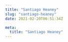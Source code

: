 ```yaml
---
title: "Santiago Heaney"
slug: "santiago-heaney"
date: 2021-02-20T06:51:34Z

meta:
  title: "Santiago Heaney"
---
```


